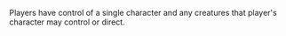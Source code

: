 Players have control of a single character and any creatures that player's character may control or direct.